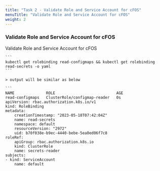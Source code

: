 ```yaml
---
title: "Task 2 - Validate Role and Service Account for cFOS"
menuTitle: "Validate Role and Service Account for cFOS"
weight: 2
---
```


### Validate Role and Service Account for cFOS

Validate Role and Service Account for cFOS

    ```
    kubectl get rolebinding read-configmaps && kubectl get rolebinding read-secrets -o yaml
    ```

    > output will be similar as below

    ```
    NAME              ROLE                           AGE
    read-configmaps   ClusterRole/configmap-reader   0s
    apiVersion: rbac.authorization.k8s.io/v1
    kind: RoleBinding
    metadata:
        creationTimestamp: "2023-05-18T07:42:04Z"
        name: read-secrets
        namespace: default
        resourceVersion: "2972"
        uid: b70f038e-b9ec-4440-bebe-5ea0ed06f7c8
    roleRef:
        apiGroup: rbac.authorization.k8s.io
        kind: ClusterRole
        name: secrets-reader
    subjects:
    - kind: ServiceAccount
        name: default    
  ```
